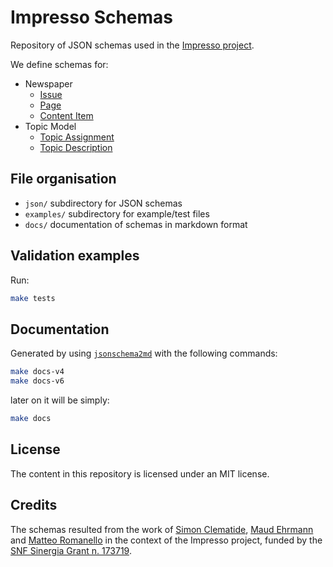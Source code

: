 # Impresso Schemas

Repository of JSON schemas used in the [Impresso project](https://impresso-project.ch/).

We define schemas for:

- Newspaper
    - [Issue](docs/issue.schema.md)
    - [Page](docs/page.schema.md)
    - [Content Item](docs/contentitem.schema.md)
- Topic Model
    - [Topic Assignment](docs/topic_assignment.schema.md)
    - [Topic Description](docs/topic_description.schema.md)

## File organisation

 - `json/` subdirectory for JSON schemas
 - `examples/` subdirectory for example/test files
 - `docs/` documentation of schemas in markdown format

## Validation examples

Run:

```bash
make tests
```

## Documentation

Generated by using [`jsonschema2md`](https://github.com/adobe/jsonschema2md) with the following commands:

```bash
make docs-v4
make docs-v6
```

later on it will be simply:

```bash
make docs
```

## License

The content in this repository is licensed under an MIT license.

## Credits

The schemas resulted from the work of [Simon Clematide](https://github.com/simon-clematide), [Maud Ehrmann](https://github.com/e-maud) and [Matteo Romanello](http://github.com/mromanello/) in the context of the Impresso project, funded by the [SNF Sinergia Grant n. 173719](http://p3.snf.ch/project-173719).
